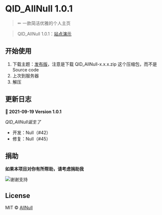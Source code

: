 # QID_AllNull 1.0.1

> ✏ 一款简洁优雅的个人主页

> QID_AllNull 1.0.1：[站点演示](http://qid.mycloud.party/)
## 开始使用

1. 下载主题：[发布版](https://github.com/iAllNull/QID_AllNull/releases)，注意是下载 QID_AllNull-x.x.x.zip 这个压缩包，而不是 Source code
2. 上次到服务器
3. 解压

## 更新日志

**🍰 2021-09-19 Version 1.0.1**

*QID_AllNull诞生了*

* 开发：Null（#42）
* 修复：Null（#45）

## 捐助

**如果本项目对你有所帮助，请考虑捐助我**

![谢谢支持](https://cdn.jsdelivr.net/gh/iAllNull/cdn/blog/B7E67DF7-51E7-4D24-A9EB-E32DA4084AD5.jpeg)

## License

MIT © [AllNull](https://github.com/iAllNull)
